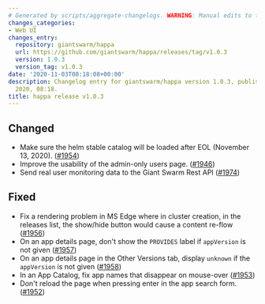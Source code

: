 ```yaml
---
# Generated by scripts/aggregate-changelogs. WARNING: Manual edits to this files will be overwritten.
changes_categories:
- Web UI
changes_entry:
  repository: giantswarm/happa
  url: https://github.com/giantswarm/happa/releases/tag/v1.0.3
  version: 1.0.3
  version_tag: v1.0.3
date: '2020-11-03T08:18:08+00:00'
description: Changelog entry for giantswarm/happa version 1.0.3, published on 03 November
  2020, 08:18.
title: happa release v1.0.3
---
```


## Changed

- Make sure the helm stable catalog will be loaded after EOL (November 13, 2020). ([#1954](https://github.com/giantswarm/happa/pull/1954))
- Improve the usability of the admin-only users page. ([#1946](https://github.com/giantswarm/happa/pull/1946))
- Send real user monitoring data to the Giant Swarm Rest API ([#1974](https://github.com/giantswarm/happa/pull/1974))

## Fixed

- Fix a rendering problem in MS Edge where in cluster creation, in the releases list, the show/hide button would cause a content re-flow ([#1956](https://github.com/giantswarm/happa/pull/1956))
- On an app details page, don't show the `PROVIDES` label if `appVersion` is not given ([#1957](https://github.com/giantswarm/happa/pull/1957))
- On an app details page in the Other Versions tab, display `unknown` if the `appVersion` is not given ([#1958](https://github.com/giantswarm/happa/pull/1958))
- In an App Catalog, fix app names that disappear on mouse-over ([#1953](https://github.com/giantswarm/happa/pull/1953))
- Don't reload the page when pressing enter in the app search form. ([#1952](https://github.com/giantswarm/happa/pull/1952))

